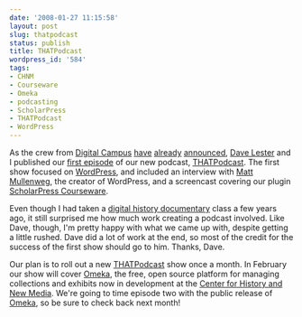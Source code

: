 ```yaml
---
date: '2008-01-27 11:15:58'
layout: post
slug: thatpodcast
status: publish
title: THATPodcast
wordpress_id: '584'
tags:
- CHNM
- Courseware
- Omeka
- podcasting
- ScholarPress
- THATPodcast
- WordPress
---
```


As the crew from [Digital Campus](http://digitalcampus.tv) [have](http://www.dancohen.org/2008/01/18/that-podcast-launches/) [already](http://edwired.org/?p=267) [announced](http://www.foundhistory.org/2008/01/25/that-podcast/), [Dave Lester](http://davelester.org) and I published our [first episode](http://thatpodcast.org/episodes/wordpress/) of our new podcast, [THATPodcast](http://thatpodcast.org). The first show focused on [WordPress](http://wordpress.org), and included an interview with [Matt Mullenweg](http://ma.tt), the creator of WordPress, and a screencast covering our plugin [ScholarPress Courseware](http://scholarpress.net/courseware/).





Even though I had taken a [digital history documentary](http://www.archiva.net/hist615ay04/) class a few years ago, it still surprised me how much work creating a podcast involved. Like Dave, though, I'm pretty happy with what we came up with, despite getting a little rushed. Dave did a lot of work at the end, so most of the credit for the success of the first show should go to him. Thanks, Dave.





Our plan is to roll out a new [THATPodcast](http://thatpodcast.org) show once a month. In February our show will cover [Omeka](http://omeka.org), the free, open source platform for managing collections and exhibits now in development at the [Center for History and New Media](http://chnm.gmu.edu). We're going to time episode two with the public release of [Omeka](http://omeka.org), so be sure to check back next month!
